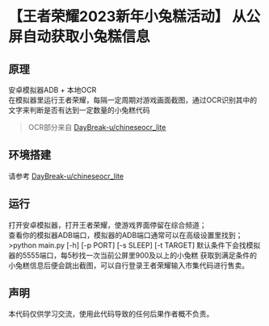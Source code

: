 
# 【王者荣耀2023新年小兔糕活动】 从公屏自动获取小兔糕信息

## 原理

安卓模拟器ADB + 本地OCR  
在模拟器里运行王者荣耀，每隔一定周期对游戏画面截图，通过OCR识别其中的文字来判断是否有达到一定数量的小兔糕代码  
> OCR部分来自 [DayBreak-u/chineseocr_lite](https://github.com/DayBreak-u/chineseocr_lite/tree/onnx)  

## 环境搭建

请参考 [DayBreak-u/chineseocr_lite](https://github.com/DayBreak-u/chineseocr_lite/tree/onnx)  

## 运行

打开安卓模拟器，打开王者荣耀，使游戏界面停留在综合频道；  
查看你的模拟器ADB端口，模拟器的ADB端口通常可以在高级设置里找到；  
\>python main.py  [-h] [-p PORT] [-s SLEEP] [-t TARGET]
默认条件下会找模拟器的5555端口，每5秒找一次当前公屏里900及以上的小兔糕
获取到满足条件的小兔糕信息后便会跳出截图，可以自行登录王者荣耀输入市集代码进行售卖。

## 声明

本代码仅供学习交流，使用此代码导致的任何后果作者概不负责。  
